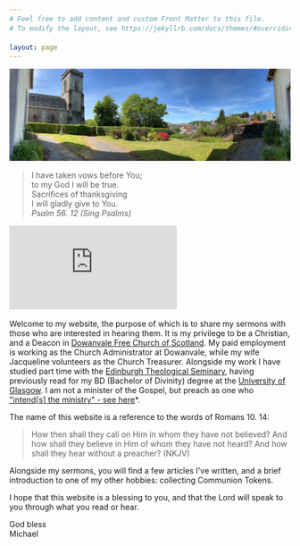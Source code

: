 ```yaml
---
# Feel free to add content and custom Front Matter to this file.
# To modify the layout, see https://jekyllrb.com/docs/themes/#overriding-theme-defaults

layout: page
---
```

![Oban High Free Church](/media/pano.jpg)

<script>
function redirectToPage() {
  const currentDate = new Date();
  const dayOfWeek = currentDate.getDay(); // 0 = Sunday, 1 = Monday, ..., 6 = Saturday

  if (dayOfWeek === 0) {
    // Redirect to the desired page on Sundays
    window.location.replace('/sabbath'); // Replace '/path/to/sunday-page' with the actual URL of your Sunday page
  }
}

// Call the function when the page loads
window.onload = redirectToPage;
</script>

> I have taken vows before You; <br>
>  to my God I will be true. <br>
> Sacrifices of thanksgiving <br>
>  I will gladly give to You. <br>
*Psalm 56. 12 (Sing Psalms)*

<script src="https://www.biblegateway.com/votd/votd.write.callback.js"></script>
<script src="https://www.biblegateway.com/votd/get/?format=json&version=NKJV&callback=BG.votdWriteCallback"></script>
<!-- alternative for no javascript -->
<noscript>
<iframe framespacing="0" frameborder="no" src="https://www.biblegateway.com/votd/get/?format=html&version=NKJV">View Verse of the Day</iframe>
</noscript><br> 

<html>
    <label id="lblGreetings"></label>

<script>
    var myDate = new Date();
    var hrs = myDate.getHours();

    var greet;

    if (hrs < 12)
        greet = 'Good morning, or madainn mhath';
    else if (hrs >= 12 && hrs <= 17)
        greet = 'Good afternoon, or feasgar math';
    else if (hrs >= 17 && hrs <= 24)
        greet = 'Good evening, or feasgar math';

    document.getElementById('lblGreetings').innerHTML =
        '<b>' + greet + '!</b>';
</script>
</html>

Welcome to my website, the purpose of which is to share my sermons with those who are interested in hearing them. It is my privilege to be a Christian, and a Deacon in [Dowanvale Free Church of Scotland](https://www.dowanvale.org). My paid employment is working as the Church Administrator at Dowanvale, while my wife Jacqueline volunteers as the Church Treasurer. Alongside my work I have studied part time with the [Edinburgh Theological Seminary](https://www.ets.ac.uk), having previously read for my BD (Bachelor of Divinity) degree at the [University of Glasgow](https://glasgow.ac.uk). I am not a minister of the Gospel, but preach as one who ["intend[s] the ministry" - see here](https://thewestminsterstandard.org/directory-for-the-publick-worship-of-god/#3)*. 

The name of this website is a reference to the words of Romans 10. 14:

> How then shall they call on Him in whom they have not believed? And how shall they believe in Him of whom they have not heard? And how shall they hear without a preacher? (NKJV)

Alongside my sermons, you will find a few articles I've written, and a brief introduction to one of my other hobbies: collecting Communion Tokens.

I hope that this website is a blessing to you, and that the Lord will speak to you through what you read or hear.

God bless <br>
Michael
